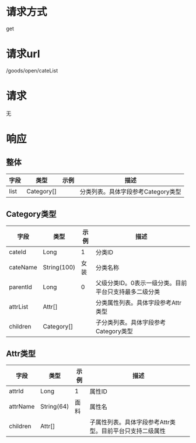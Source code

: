 # 请求方式
get  



# 请求url
/goods/open/cateList



# 请求
无



# 响应
## 整体
   字段  |  类型  |  示例  |  描述  
------------------------------|---------------|-----------------------------------|-----------------------------------
list                          |  Category[]   |                                   |  分类列表。具体字段参考Category类型


## Category类型
   字段  |  类型  |  示例  |  描述  
------------------------------|---------------|-----------------------------------|-----------------------------------
cateId                        |  Long         |  1                                |  分类ID
cateName                      |  String(100)  |  女装                              |  分类名称
parentId                      |  Long         |  0                                |  父级分类ID。0表示一级分类。目前平台只支持最多二级分类
attrList                      |  Attr[]       |                                   |  分类属性列表。具体字段参考Attr类型
children                      |  Category[]   |                                   |  子分类列表。具体字段参考Category类型


## Attr类型
   字段  |  类型  |  示例  |  描述  
------------------------------|---------------|-----------------------------------|-----------------------------------
attrId                        |  Long         |  1                                |  属性ID
attrName                      |  String(64)   |  面料                              |  属性名
children                      |  Attr[]       |                                   |  子属性列表。具体字段参考Attr类型。目前平台只支持二级属性

